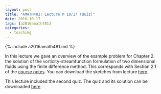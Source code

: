 ```yaml
---
layout: post
title: "AMATH481: Lecture M 10/17 (Quiz)"
date: 2016-10-17
tags: [a2016amath481]
categories:
  - teaching
---
```


{% include a2016amath481.md %}

In this lecture we gave an overview of the 
example problem for Chapter 2: the solution of
the vorticity-streamfunction formulation of
two dimensional fluids using the finite difference
method. 
This corresponds with Section 
2.1 of the [course notes](/teaching/courses/uw-amath-481-a-2016/resources/581-notes-kutz.pdf). You can download
the sketches from lecture [here](/teaching/courses/uw-amath-481-a-2016/resources/lec-10-17.zip).

This lecture included the second quiz. The
quiz and its solution can be downloaded
[here](/teaching/courses/uw-amath-481-a-2016/resources/quiz2.zip).
